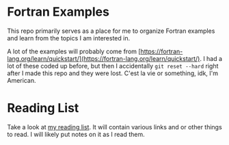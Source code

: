 # Fortran Examples

This repo primarily serves as a place for me to organize Fortran examples and
learn from the topics I am interested in.

A lot of the examples will probably come from
[https://fortran-lang.org/learn/quickstart/](https://fortran-lang.org/learn/quickstart/).
I had a lot of these coded up before, but then I accidentally `git reset --hard`
right after I made this repo and they were lost. C'est la vie or something, idk,
I'm American.

# Reading List

Take a look at [my reading list](./reading_list.md). It will contain various
links and or other things to read. I will likely put notes on it as I read them.
